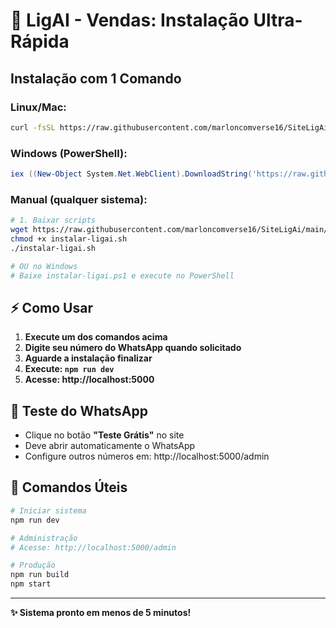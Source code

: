 # 🚀 LigAI - Vendas: Instalação Ultra-Rápida

## Instalação com 1 Comando

### Linux/Mac:
```bash
curl -fsSL https://raw.githubusercontent.com/marloncomverse16/SiteLigAi/main/instalar-ligai.sh | bash
```

### Windows (PowerShell):
```powershell
iex ((New-Object System.Net.WebClient).DownloadString('https://raw.githubusercontent.com/marloncomverse16/SiteLigAi/main/instalar-ligai.ps1'))
```

### Manual (qualquer sistema):
```bash
# 1. Baixar scripts
wget https://raw.githubusercontent.com/marloncomverse16/SiteLigAi/main/instalar-ligai.sh
chmod +x instalar-ligai.sh
./instalar-ligai.sh

# OU no Windows
# Baixe instalar-ligai.ps1 e execute no PowerShell
```

## ⚡ Como Usar

1. **Execute um dos comandos acima**
2. **Digite seu número do WhatsApp quando solicitado**
3. **Aguarde a instalação finalizar**
4. **Execute: `npm run dev`**
5. **Acesse: http://localhost:5000**

## 📱 Teste do WhatsApp

- Clique no botão **"Teste Grátis"** no site
- Deve abrir automaticamente o WhatsApp
- Configure outros números em: http://localhost:5000/admin

## 🔧 Comandos Úteis

```bash
# Iniciar sistema
npm run dev

# Administração
# Acesse: http://localhost:5000/admin

# Produção
npm run build
npm start
```

---
**✨ Sistema pronto em menos de 5 minutos!**